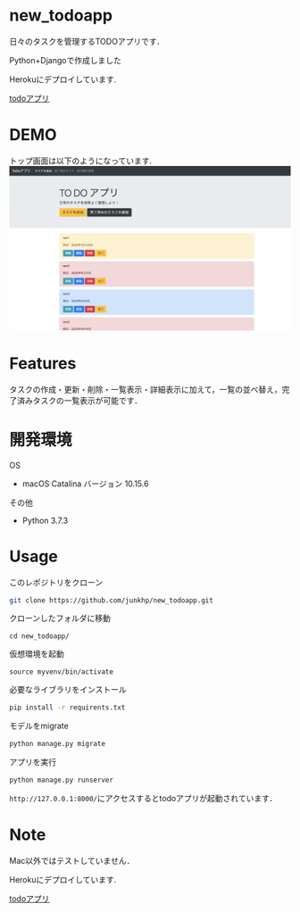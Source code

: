 # new_todoapp
日々のタスクを管理するTODOアプリです．

Python+Djangoで作成しました

Herokuにデプロイしています.

[todoアプリ](https://django-todoapp-new.herokuapp.com/list/)

# DEMO
トップ画面は以下のようになっています.
![](https://github.com/junkhp/new_todoapp/blob/master/images/demo.png)

# Features
タスクの作成・更新・削除・一覧表示・詳細表示に加えて，一覧の並べ替え，完了済みタスクの一覧表示が可能です．


# 開発環境
OS
* macOS Catalina バージョン 10.15.6

その他

* Python 3.7.3

# Usage
このレポジトリをクローン
```bash
git clone https://github.com/junkhp/new_todoapp.git
```
クローンしたフォルダに移動
```linux
cd new_todoapp/
```
仮想環境を起動
```linux
source myvenv/bin/activate
```
必要なライブラリをインストール
```bash
pip install -r requirents.txt
```

モデルをmigrate
```python
python manage.py migrate
```

アプリを実行
```bash
python manage.py runserver
```

`http://127.0.0.1:8000/`にアクセスするとtodoアプリが起動されています．

# Note
Mac以外ではテストしていません．

Herokuにデプロイしています.

[todoアプリ](https://django-todoapp-new.herokuapp.com/list/)

